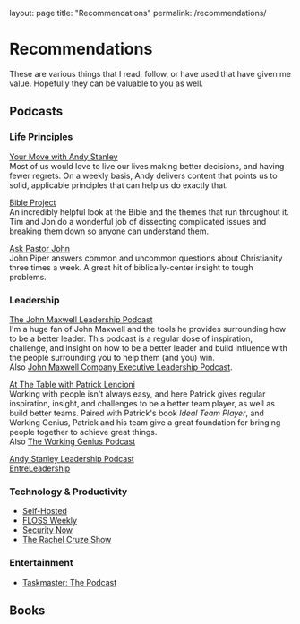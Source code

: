 layout: page
title: "Recommendations"
permalink: /recommendations/

# Recommendations

These are various things that I read, follow, or have used that have given me value. Hopefully they can be valuable to
you as well.

## Podcasts

### Life Principles
[Your Move with Andy Stanley](https://yourmove.is/)   
Most of us would love to live our lives making better decisions, and having fewer regrets. On a weekly basis, Andy delivers content that points us to solid, applicable principles that can help us do exactly that. 

[Bible Project](https://bibleproject.com/podcasts/the-bible-project-podcast/)  
An incredibly helpful look at the Bible and the themes that run throughout it. Tim and Jon do a wonderful job of dissecting complicated issues and breaking them down so anyone can understand them.

[Ask Pastor John](https://www.desiringgod.org/ask-pastor-john)  
John Piper answers common and uncommon questions about Christianity three times a week. A great hit of biblically-center insight to tough problems.

### Leadership

[The John Maxwell Leadership Podcast](https://johnmaxwellleadershippodcast.com/)   
I'm a huge fan of John Maxwell and the tools he provides surrounding how to be a better leader. This podcast is a regular dose of inspiration, challenge, and insight on how to be a better leader and build influence with the people surrounding you to help them (and you) win.   
Also [John Maxwell Company Executive Leadership Podcast](https://corporatesolutions.johnmaxwell.com/podcast-library/).

[At The Table with Patrick Lencioni](https://www.tablegroup.com/at-the-table/)  
Working with people isn't always easy, and here Patrick gives regular inspiration, insight, and challenges to be a better team player, as well as build better teams. Paired with Patrick's book *Ideal Team Player*, and Working Genius, Patrick and his team give a great foundation for bringing people together to achieve great things.  
Also [The Working Genius Podcast](https://podcasts.apple.com/us/podcast/the-working-genius-podcast-with-patrick-lencioni/id1553105854)

[Andy Stanley Leadership Podcast](https://andystanley.com/podcast/)  
[EntreLeadership](https://www.ramseysolutions.com/shows/the-entreleadership-podcast)  

### Technology & Productivity

- [Self-Hosted](https://selfhosted.show/)
- [FLOSS Weekly](https://twit.tv/shows/floss-weekly)
- [Security Now](https://www.grc.com/securitynow.htm)
- [The Rachel Cruze Show](https://www.ramseysolutions.com/shows/the-rachel-cruze-show)

### Entertainment

- [Taskmaster: The Podcast](https://taskmaster.tv/podcast)

## Books
